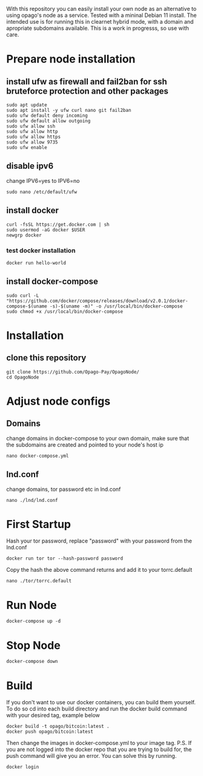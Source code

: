 With this repository you can easily install your own node as an alternative to using opago's node as a service. Tested with a mininal Debian 11 install. The intended use is for running this in clearnet hybrid mode, with a domain and apropriate subdomains available. This is a work in progresss, so use with care.

# Prepare node installation
## install ufw as firewall and fail2ban for ssh bruteforce protection and other packages
```
sudo apt update
sudo apt install -y ufw curl nano git fail2ban
sudo ufw default deny incoming
sudo ufw default allow outgoing
sudo ufw allow ssh
sudo ufw allow http
sudo ufw allow https
sudo ufw allow 9735
sudo ufw enable
```
## disable ipv6
change IPV6=yes to IPV6=no
```
sudo nano /etc/default/ufw
```
## install docker
```
curl -fsSL https://get.docker.com | sh
sudo usermod -aG docker $USER
newgrp docker
```
### test docker installation
```
docker run hello-world
```
## install docker-compose
```
sudo curl -L "https://github.com/docker/compose/releases/download/v2.0.1/docker-compose-$(uname -s)-$(uname -m)" -o /usr/local/bin/docker-compose
sudo chmod +x /usr/local/bin/docker-compose
```

# Installation
## clone this repository
```
git clone https://github.com/Opago-Pay/OpagoNode/
cd OpagoNode
```
# Adjust node configs
## Domains
change domains  in docker-compose to your own domain, make sure that the subdomains are created and pointed to your node's host ip
```
nano docker-compose.yml
```
## lnd.conf
change domains, tor password etc in lnd.conf
```
nano ./lnd/lnd.conf
```
# First Startup
Hash your tor password, replace "password" with your password from the lnd.conf
```
docker run tor tor --hash-password password
```
Copy the hash the above command returns and add it to your torrc.default
```
nano ./tor/torrc.default
```
# Run Node
```
docker-compose up -d
```
# Stop Node
```
docker-compose down
```
# Build
If you don't want to use our docker containers, you can build them yourself. To do so cd into each build directory and run the docker build command with your desired tag, example below
```
docker build -t opago/bitcoin:latest .
docker push opago/bitcoin:latest
```
Then change the images in docker-compose.yml to your image tag.
P.S. If you are not logged into the docker repo that you are trying to build for, the push command will give you an error. You can solve this by running.  
```
docker login
```
